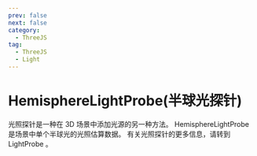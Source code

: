 ```yaml
---
prev: false
next: false
category:
  - ThreeJS
tag:
  - ThreeJS
  - Light
---
```


# HemisphereLightProbe(半球光探针)

光照探针是一种在 3D 场景中添加光源的另一种方法。 HemisphereLightProbe 是场景中单个半球光的光照估算数据。 有关光照探针的更多信息，请转到 LightProbe 。

<!-- more -->
